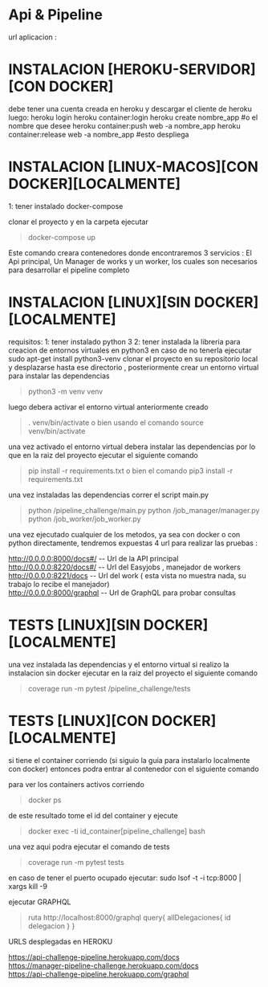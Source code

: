 # Api & Pipeline


url aplicacion :  

# INSTALACION [HEROKU-SERVIDOR][CON DOCKER]
debe tener una cuenta creada en heroku y descargar el cliente de heroku luego:
    heroku login
    heroku container:login
    heroku create nombre_app  #o el nombre que desee
    heroku container:push web -a  nombre_app
    heroku container:release web -a  nombre_app  #esto despliega


# INSTALACION [LINUX-MACOS][CON DOCKER][LOCALMENTE]
1: tener instalado docker-compose

clonar el proyecto y en la carpeta ejecutar
> docker-compose up

Este comando creara contenedores donde encontraremos 3 servicios : El Api principal, Un Manager de works y un worker, 
los cuales son necesarios para desarrollar el pipeline completo 


# INSTALACION [LINUX][SIN DOCKER][LOCALMENTE]
requisitos:
1: tener instalado python 3
2: tener instalada la libreria para creacion de entornos virtuales en python3 en caso de no tenerla ejecutar sudo apt-get install python3-venv
clonar el proyecto en su repositorio local y desplazarse hasta ese directorio , posteriormente crear un entorno virtual para instalar las dependencias 

> python3 -m venv venv

luego debera activar el entorno virtual anteriormente creado

> . venv/bin/activate  o bien usando el comando   source venv/bin/activate


una vez activado el entorno virtual debera instalar las dependencias por lo que en la raiz del proyecto ejecutar el siguiente comando

> pip install -r requirements.txt o bien  el comando   pip3 install -r requirements.txt


una vez instaladas las dependencias correr el script main.py  

> python /pipeline_challenge/main.py
> python /job_manager/manager.py
> python /job_worker/job_worker.py

una vez ejecutado cualquier de los metodos, ya sea con docker o con python directamente, tendremos expuestas 4 url para 
realizar las pruebas : 

http://0.0.0.0:8000/docs#/ -- Url de la API principal <br>
http://0.0.0.0:8220/docs#/ -- Url del Easyjobs , manejador de workers<br>
http://0.0.0.0:8221/docs -- Url del work ( esta vista no muestra nada, su trabajo lo recibe el manejador)<br>
http://0.0.0.0:8000/graphql -- Url de GraphQL para probar consultas<br>



# TESTS [LINUX][SIN DOCKER][LOCALMENTE]

una vez instalada las dependencias y el entorno virtual si realizo la instalacion
sin docker ejecutar en la raiz del proyecto el siguiente comando

> coverage run -m pytest /pipeline_challenge/tests


# TESTS [LINUX][CON DOCKER][LOCALMENTE]

si tiene el container corriendo (si siguio la guia para instalarlo localmente con docker)
entonces podra entrar al contenedor con el siguiente comando

para ver los containers activos corriendo
> docker ps 

de este resultado tome el id del container y ejecute 
> docker exec -ti id_container[pipeline_challenge] bash

una vez aqui podra ejecutar el comando de tests 

> coverage run -m pytest tests


en caso de tener el puerto ocupado ejecutar:
sudo lsof -t -i tcp:8000 | xargs kill -9


ejecutar GRAPHQL
> ruta http://localhost:8000/graphql 
        query{
            allDelegaciones{
              id
              delegacion
            }
        }


URLS desplegadas en HEROKU

https://api-challenge-pipeline.herokuapp.com/docs<br>
https://manager-pipeline-challenge.herokuapp.com/docs<br>
https://api-challenge-pipeline.herokuapp.com/graphql<br>
